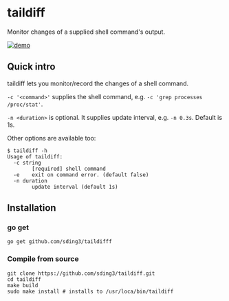 # taildiff

Monitor changes of a supplied shell command's output.

[![demo](https://asciinema.org/a/304828.svg)](https://asciinema.org/a/304828?autoplay=1)

## Quick intro

taildiff lets you monitor/record the changes of a shell command.

`-c '<command>'` supplies the shell command, e.g. `-c 'grep processes /proc/stat'`.

`-n <duration>` is optional. It supplies update interval, e.g. `-n 0.3s`. Default is 1s.

Other options are available too:

```
$ taildiff -h
Usage of taildiff:
  -c string
        [required] shell command
  -e    exit on command error. (default false)
  -n duration
        update interval (default 1s)
```

## Installation

### go get

```
go get github.com/sding3/taildifff
```

### Compile from source

```
git clone https://github.com/sding3/taildiff.git
cd taildiff
make build
sudo make install # installs to /usr/loca/bin/taildiff
```

